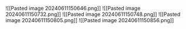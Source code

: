 
![[Pasted image 20240611150646.png]]
![[Pasted image 20240611150732.png]]
![[Pasted image 20240611150748.png]]
![[Pasted image 20240611150805.png]]
![[Pasted image 20240611150856.png]]
